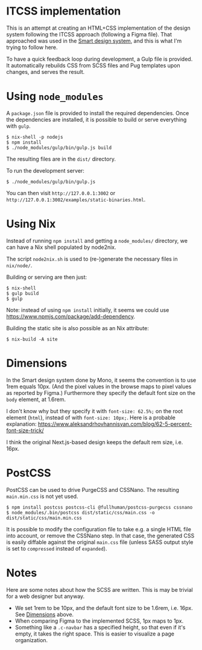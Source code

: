 # ITCSS implementation

This is an attempt at creating an HTML+CSS implementation of the design system
following the ITCSS approach (following a Figma file). That approached was used
in the [Smart design system](https://design.smart.coop/), and this is what I'm
trying to follow here.

To have a quick feedback loop during development, a Gulp file is provided. It
automatically rebuilds CSS from SCSS files and Pug templates upon changes, and
serves the result.

# Using `node_modules`

A `package.json` file is provided to install the required dependencies. Once
the dependencies are installed, it is possible to build or serve everything
with `gulp`.

```
$ nix-shell -p nodejs
$ npm install
$ ./node_modules/gulp/bin/gulp.js build
```

The resulting files are in the `dist/` directory.

To run the development server:

```
$ ./node_modules/gulp/bin/gulp.js
```

You can then visit `http://127.0.0.1:3002` or
`http://127.0.0.1:3002/examples/static-binaries.html`.

# Using Nix

Instead of running `npm install` and getting a `node_modules/` directory, we
can have a Nix shell populated by node2nix.

The script `node2nix.sh` is used to (re-)generate the necessary files in
`nix/node/`.

Building or serving are then just:

```
$ nix-shell
$ gulp build
$ gulp
```

Note: instead of using `npm install` initially, it seems we could use
https://www.npmjs.com/package/add-dependency.

Building the static site is also possible as an Nix attribute:

```
$ nix-build -A site
```

# Dimensions

In the Smart design system done by Mono, it seems the convention is to use 1rem
equals 10px. (And the pixel values in the browse maps to pixel values as
reported by Figma.) Furthermore they specify the default font size on the
`body` element, at 1.6rem.

I don't know why but they specify it with `font-size: 62.5%;` on the root
element (`html`), instead of with `font-size: 10px;`. Here is a probable
explanation:
https://www.aleksandrhovhannisyan.com/blog/62-5-percent-font-size-trick/

I think the original Next.js-based design keeps the default rem size, i.e.
16px.

# PostCSS

PostCSS can be used to drive PurgeCSS and CSSNano. The resulting `main.min.css`
is not yet used.

```
$ npm install postcss postcss-cli @fullhuman/postcss-purgecss cssnano
$ node_modules/.bin/postcss dist/static/css/main.css -o dist/static/css/main.min.css
```

It is possible to modify the configuration file to take e.g. a single HTML file
into account, or remove the CSSNano step. In that case, the generated CSS is
easily diffable against the original `main.css` file (unless SASS output style
is set to `compressed` instead of `expanded`).

# Notes

Here are some notes about how the SCSS are written. This is may be trivial for
a web designer but anyway.

- We set 1rem to be 10px, and the default font size to be 1.6rem, i.e. 16px.
  See [Dimensions](#Dimensions) above.
- When comparing Figma to the implemented SCSS, 1px maps to 1px.
- Something like a `.c-navbar` has a specified height, so that even if it's
  empty, it takes the right space. This is easier to visualize a page
  organization.

